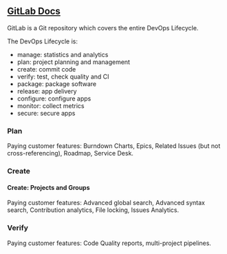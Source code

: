 ## [GitLab Docs](https://docs.gitlab.com/ee/README.html)

GitLab is a Git repository which covers the entire DevOps Lifecycle.  

The DevOps Lifecycle is:
* manage: statistics and analytics
* plan: project planning and management
* create: commit code
* verify: test, check quality and CI
* package: package software
* release: app delivery
* configure: configure apps
* monitor: collect metrics
* secure: secure apps

### Plan

Paying customer features: Burndown Charts, Epics, Related Issues (but not cross-referencing), Roadmap, Service Desk.  

### Create

#### Create: Projects and Groups

Paying customer features: Advanced global search, Advanced syntax search, Contribution analytics, File locking, Issues Analytics.  

### Verify

Paying customer features: Code Quality reports, multi-project pipelines.  
